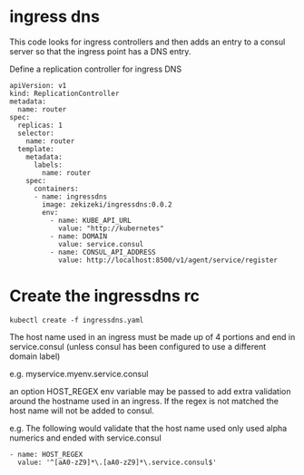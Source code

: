 # ingress dns

This code looks for ingress controllers and then adds an entry to a consul server so that the ingress point has a DNS entry.

Define a replication controller for ingress DNS

```
apiVersion: v1
kind: ReplicationController
metadata:
  name: router
spec:
  replicas: 1
  selector:
    name: router
  template:
    metadata:
      labels:
        name: router
    spec:
      containers:
      - name: ingressdns
        image: zekizeki/ingressdns:0.0.2
        env:
          - name: KUBE_API_URL
            value: "http://kubernetes"
          - name: DOMAIN
            value: service.consul
          - name: CONSUL_API_ADDRESS
            value: http://localhost:8500/v1/agent/service/register
```

# Create the ingressdns rc

```
kubectl create -f ingressdns.yaml
```


The host name used in an ingress must be made up of 4 portions and end in service.consul (unless consul has been configured to use a different domain label)

e.g.    myservice.myenv.service.consul

an option HOST_REGEX env variable may be passed to add extra validation around the hostname used in an ingress. If the regex is not matched the host name will not be added to consul.

e.g. The following would validate that the host name used only used alpha numerics and ended with service.consul

```
- name: HOST_REGEX
  value: '^[aA0-zZ9]*\.[aA0-zZ9]*\.service.consul$'
```


